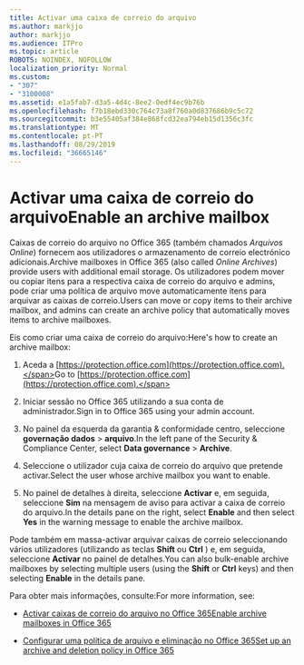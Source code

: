 ```yaml
---
title: Activar uma caixa de correio do arquivo
ms.author: markjjo
author: markjjo
ms.audience: ITPro
ms.topic: article
ROBOTS: NOINDEX, NOFOLLOW
localization_priority: Normal
ms.custom:
- "307"
- "3100008"
ms.assetid: e1a5fab7-d3a5-4d4c-8ee2-0edf4ec9b76b
ms.openlocfilehash: f7b18ebd330c764c73a8f760a0d837686b9c5c72
ms.sourcegitcommit: b3e55405af384e868fcd32ea794eb15d1356c3fc
ms.translationtype: MT
ms.contentlocale: pt-PT
ms.lasthandoff: 08/29/2019
ms.locfileid: "36665146"
---
```

# <a name="enable-an-archive-mailbox"></a><span data-ttu-id="78138-102">Activar uma caixa de correio do arquivo</span><span class="sxs-lookup"><span data-stu-id="78138-102">Enable an archive mailbox</span></span>

<span data-ttu-id="78138-103">Caixas de correio do arquivo no Office 365 (também chamados *Arquivos Online*) fornecem aos utilizadores o armazenamento de correio electrónico adicionais.</span><span class="sxs-lookup"><span data-stu-id="78138-103">Archive mailboxes in Office 365 (also called  *Online Archives*) provide users with additional email storage.</span></span> <span data-ttu-id="78138-104">Os utilizadores podem mover ou copiar itens para a respectiva caixa de correio do arquivo e admins, pode criar uma política de arquivo move automaticamente itens para arquivar as caixas de correio.</span><span class="sxs-lookup"><span data-stu-id="78138-104">Users can move or copy items to their archive mailbox, and admins can create an archive policy that automatically moves items to archive mailboxes.</span></span>
  
<span data-ttu-id="78138-105">Eis como criar uma caixa de correio do arquivo:</span><span class="sxs-lookup"><span data-stu-id="78138-105">Here's how to create an archive mailbox:</span></span>
  
1. <span data-ttu-id="78138-106">Aceda a [https://protection.office.com](https://protection.office.com).</span><span class="sxs-lookup"><span data-stu-id="78138-106">Go to [https://protection.office.com](https://protection.office.com).</span></span>

2. <span data-ttu-id="78138-107">Iniciar sessão no Office 365 utilizando a sua conta de administrador.</span><span class="sxs-lookup"><span data-stu-id="78138-107">Sign in to Office 365 using your admin account.</span></span>

3. <span data-ttu-id="78138-108">No painel da esquerda da garantia &amp; conformidade centro, seleccione **governação dados** \> **arquivo**.</span><span class="sxs-lookup"><span data-stu-id="78138-108">In the left pane of the Security &amp; Compliance Center, select **Data governance** \> **Archive**.</span></span>

4. <span data-ttu-id="78138-109">Seleccione o utilizador cuja caixa de correio do arquivo que pretende activar.</span><span class="sxs-lookup"><span data-stu-id="78138-109">Select the user whose archive mailbox you want to enable.</span></span>

5. <span data-ttu-id="78138-110">No painel de detalhes à direita, seleccione **Activar** e, em seguida, seleccione **Sim** na mensagem de aviso para activar a caixa de correio do arquivo.</span><span class="sxs-lookup"><span data-stu-id="78138-110">In the details pane on the right, select **Enable** and then select **Yes** in the warning message to enable the archive mailbox.</span></span>

<span data-ttu-id="78138-111">Pode também em massa-activar arquivar caixas de correio seleccionando vários utilizadores (utilizando as teclas **Shift** ou **Ctrl** ) e, em seguida, seleccione **Activar** no painel de detalhes.</span><span class="sxs-lookup"><span data-stu-id="78138-111">You can also bulk-enable archive mailboxes by selecting multiple users (using the **Shift** or **Ctrl** keys) and then selecting **Enable** in the details pane.</span></span>
  
<span data-ttu-id="78138-112">Para obter mais informações, consulte:</span><span class="sxs-lookup"><span data-stu-id="78138-112">For more information, see:</span></span>
  
- [<span data-ttu-id="78138-113">Activar caixas de correio do arquivo no Office 365</span><span class="sxs-lookup"><span data-stu-id="78138-113">Enable archive mailboxes in Office 365</span></span>](https://support.office.com/article/enable-archive-mailboxes-in-the-office-365-security-compliance-center-268a109e-7843-405b-bb3d-b9393b2342ce)

- [<span data-ttu-id="78138-114">Configurar uma política de arquivo e eliminação no Office 365</span><span class="sxs-lookup"><span data-stu-id="78138-114">Set up an archive and deletion policy in Office 365</span></span>](https://support.office.com/article/Set-up-an-archive-and-deletion-policy-for-mailboxes-in-your-Office-365-organization-ec3587e4-7b4a-40fb-8fb8-8aa05aeae2ce)
